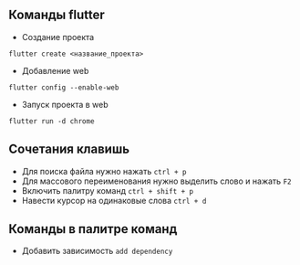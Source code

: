 ## Команды flutter
- 
  Создание проекта
```
flutter create <название_проекта>
```
- Добавление web 
```
flutter config --enable-web
```
- Запуск проекта в web

```
flutter run -d chrome
```
## Сочетания клавишь
- Для поиска файла нужно нажать `ctrl + p`
- Для массового переименования нужно выделить слово и  нажать `F2`
- Включить палитру команд  `ctrl + shift + p`
- Навести курсор на одинаковые слова `ctrl + d`

## Команды в палитре команд
- Добавить зависимость `add dependency`